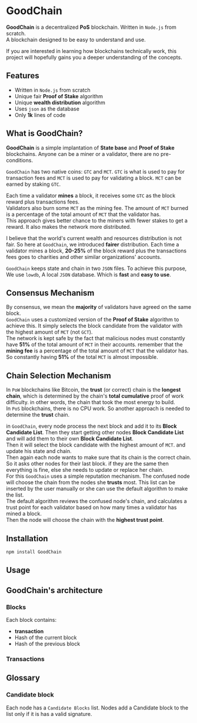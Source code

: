 # GoodChain

**GoodChain** is a decentralized **PoS** blockchain. Written in `Node.js` from scratch.  
A blockchain designed to be easy to understand and use.

If you are interested in learning how blockchains technically work, this project will hopefully gains you a deeper understanding of the concepts.  
<!-- You can read my [`step-by-step tutorial`](./) article, on how to write this blockchain. -->

## Features

* Written in `Node.js` from scratch
* Unique fair **Proof of Stake** algorithm
* Unique **wealth distribution** algorithm
* Uses `json` as the database
* Only **1k** lines of code

## What is GoodChain?

**GoodChain** is a simple implantation of **State base** and **Proof of Stake** blockchains. Anyone can be a miner or a validator, there are no pre-conditions.  

`GoodChain` has two native coins: `GTC` and `MCT`. `GTC` is what is used to pay for transaction fees and `MCT` is used to pay for validating a block. `MCT` can be earned by staking `GTC`.  

Each time a validator **mines** a block, it receives some `GTC` as the block reward plus transactions fees.  
Validators also burn some `MCT` as the mining fee. The amount of `MCT` burned is a percentage of the total amount of `MCT` that the validator has.  
This approach gives better chance to the miners with fewer stakes to get a reward. It also makes the network more distributed.  

I believe that the world's current wealth and resources distribution is not fair. So here at `GoodChain`, we introduced **fairer** distribution. Each time a validator mines a block, **20-25%** of the block reward plus the transactions fees goes to charities and other similar organizations' accounts.

`GoodChain` keeps state and chain in two `JSON` files. To achieve this purpose, We use `lowdb`, A local `JSON` database. Which is **fast** and **easy to use**.

## Consensus Mechanism

By consensus, we mean the **majority** of validators have agreed on the same block.  
`GoodChain` uses a customized version of the **Proof of Stake** algorithm to achieve this. It simply selects the block candidate from the validator with the highest amount of `MCT` (not `GCT`).  
The network is kept safe by the fact that malicious nodes must constantly have **51%** of the total amount of `MCT` in their accounts. remember that the **mining fee** is a percentage of the total amount of `MCT` that the validator has. So constantly having **51%** of the total `MCT` is almost impossible.

## Chain Selection Mechanism

In `PoW` blockchains like Bitcoin, the **trust** (or correct) chain is the **longest chain**, which is determined by the chain's **total cumulative** proof of work difficulty. in other words, the chain that took the most energy to build.  
In `PoS` blockchains, there is no CPU work. So another approach is needed to determine the **trust** chain.  

in `GoodChain`, every node process the next block and add it to its **Block Candidate List**. Then they start getting other nodes **Block Candidate List** and will add them to their own **Block Candidate List**.  
Then it will select the block candidate with the highest amount of `MCT`. and update his state and chain.  
Then again each node wants to make sure that its chain is the correct chain. So it asks other nodes for their last block. if they are the same then everything is fine, else she needs to update or replace her chain.  
For this `GoodChain` uses a simple reputation mechanism. The confused node will choose the chain from the nodes she **trusts** most.  This list can be inserted by the user manually or she can use the default algorithm to make the list.  
The default algorithm reviews the confused node's chain, and calculates a trust point for each validator based on how many times a validator has mined a block.  
Then the node will choose the chain with the **highest trust point**.

## Installation

```bash
npm install GoodChain
```

## Usage

## GoodChain's architecture

### Blocks

Each block contains:

* **transaction**
* Hash of the current block
* Hash of the previous block

### Transactions

## Glossary

### Candidate block

Each node has a `Candidate Blocks` list. Nodes add a Candidate block to the list only if it is has a valid signature.
